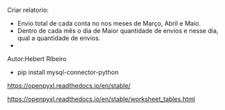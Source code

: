Criar relatorio:

*   Envio total de cada conta no nos meses de Março, Abril e Maio.
*    Dentro de cada mês o dia de Maior quantidade de envios e nesse dia, qual a quantidade de envios.
*    
Autor:Hebert RIbeiro

   * pip install mysql-connector-python


https://openpyxl.readthedocs.io/en/stable/


https://openpyxl.readthedocs.io/en/stable/worksheet_tables.html
